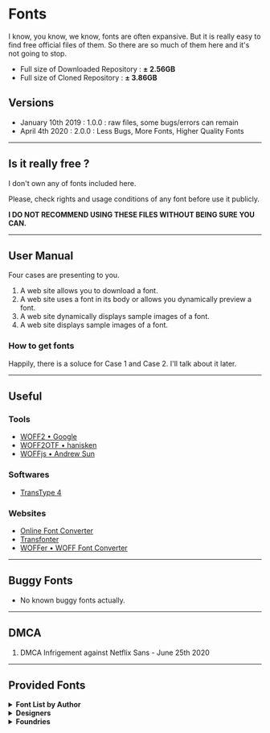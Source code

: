 # Fonts

I know, you know, we know, fonts are often expansive. But it is really easy to find free official files of them. So there are so much of them here and it's not going to stop.

- Full size of Downloaded Repository : __± 2.56GB__
- Full size of Cloned Repository : __± 3.86GB__



## Versions

- January 10th 2019 : 1.0.0 : raw files, some bugs/errors can remain
- April 4th 2020 : 2.0.0 : Less Bugs, More Fonts, Higher Quality Fonts

------

## Is it really free ?

I don't own any of fonts included here.

Please, check rights and usage conditions of any font before use it publicly.

__I DO NOT RECOMMEND USING THESE FILES WITHOUT BEING SURE YOU CAN.__

______


## User Manual

Four cases are presenting to you.
1. A web site allows you to download a font.
2. A web site uses a font in its body or allows you dynamically preview a font.
3. A web site dynamically displays sample images of a font.
4. A web site displays sample images of a font.


### How to get fonts

Happily, there is a soluce for Case 1 and Case 2. I'll talk about it later.

______

## Useful

### Tools

- [WOFF2 • Google](https://github.com/google/woff2)
- [WOFF2OTF • hanisken](https://github.com/hanikesn/woff2otf)
- [WOFFjs • Andrew Sun](https://github.com/as-com/woffjs)

### Softwares

- [TransType 4](https://www.fontlab.com/font-converter/transtype/)


### Websites

- [Online Font Converter](https://onlinefontconverter.com)
- [Transfonter](https://transfonter.org)
- [WOFFer • WOFF Font Converter](https://andrewsun.com/tools/woffer-woff-font-converter/)

______


## Buggy Fonts

- No known buggy fonts actually.

______


## DMCA

1. DMCA Infrigement against Netflix Sans - June 25th 2020

______

## Provided Fonts

<details>

<summary><strong>Font List by Author</strong></summary>

#### [ABCDinamo](https://www.abcdinamo.com)
- Diatype Programm
- Favorit
	- Pro
	- Std
	- Std Lining
	- Std Mono
- Gothic
- Monument Grotesk
- Pegasus
- Permanent
- Rauchwaren
- Simon Mono


#### [Alex Slobzheninov](https://www.behance.net/slobzheninov)
- Fivo Sans Modern


#### [Andreas Larsen](https://github.com/larsenwork)
- Gidole
- Monoid


#### [Andrew Herndon](https://www.behance.net/AndrewHerndon)
- Zefani


#### [ANTI](https://anti.as)
- Optician Sans


#### [Apple](https://developer.apple.com/fonts/)
- San Francisco + Symbols
	- Pro :
        - Display
        - Rounded
        - Text
        - Variable (2020)
	- Compact :
        - Display
        - Rounded
        - Text
        - Variable (2020)
- San Francisco Mono
    - Variable (2020)
- New York
	- Extra Large
	- Large
	- Medium
	- Small
    - Variable (2020)


#### [Atelier Olschinsky](https://www.olschinsky.at)
- AO Mono
- Minimal Mono


#### [atipo foundry](http://atipofoundry.com)
- Basier
	- Square
	- Circle
- Geomanist


#### [Belleve Invis](https://github.com/be5invis)
- Iosevka


#### [Berthold Types](https://www.bertholdtypes.com)
- AG Book
	- Standard
	- Condensed
	- Extended
- Akzidenz-Grotesk
	- Standard
	- Condensed
	- Extended
- Berthold Standard
	- Standard
	- Diagonal
- Futura
	- Standard
	- Condensed


#### [Black [Foundry]](https://black-foundry.com)
- Bluu Superstar
- Clother
- Drive Mono
- Finder
- Grtsk
	- Exa (+Bkslnt)
	- Giga (+Bkslnt)
	- Mega (+Bkslnt)
	- Peta (+Bkslnt)
	- Tera (+Bkslnt)
	- Zetta (+Bkslnt)
- Tosh
- Vesterbro


#### [Bold Monday](https://www.boldmonday.com)
- IBM Plex


#### [Bonjour Monde](http://bonjourmonde.net)
- Syne


#### [Boris Garic](http://boris-garic.com)
- Geometrica Sans


#### [BrightHead Studio](https://brightheadstudio.com)
- Studio Sans


#### [Carter & Cone Type](https://cartercone.typenetwork.com/)
- Cheltenham


#### [Chris Simpson](https://github.com/chrismsimpson)
- Metropolis


#### [Christian Robertson](http://christianrobertson.com)
- Roboto (+Condensed,Mono,Slab)


#### [CNAP](https://www.cnap.fr)
- Faune


#### [Coji Morishita](https://fr.osdn.net/users/coz/)
- M+


#### [Colophon Foundry](https://www.colophon-foundry.org)
- Apercu (+Pro, Pro Condensed, Pro Mono)
- Reader
- Space Mono
- System85


#### [Corentin Riviere](https://www.behance.net/corentinrvr)
- College Stencil


#### [Craft Supply Co.](https://www.behance.net/craftsupplyco)
- Marques


#### [Creative Tacos](https://creativetacos.com)
- Sharis Serif


#### [Dalton Maag](https://www.daltonmaag.com)
- AirBnb Cereal
- Amazon Ember
- Fantasque Sans Mono
- ~~Netflix Sans~~
- Ubuntu


#### [Daniel Iglesias](https://www.behance.net/danibydani)
- Vision


#### [Danilo De Marco](https://www.danilodemarco.com)
- Aganè


#### [Dave Crossland](http://understandingfonts.com/who/dave-crossland/)
- Cantarell


#### [David Jonathan Ross](https://djr.com)
- Input


#### [Delve Fonts](https://delvefonts.com)
- Overpass (+Mono)


#### [Dharma Type](https://dharmatype.com)
- Bebas Neue
- Calling Code
- Code Saver
- Sometype Mono


#### [Displaay Type Foundry](https://displaay.net)
- Gellix - _Trial_
- Matter - _Trial_


#### [Etcetera Type Company](https://www.etc.supply)
- ETC Trispace


#### [Fabrizio Schiavi](https://www.fsd.it)
- Pragmata Pro


#### [FaceType](https://www.facetype.org)
- Publica Sans


#### [Family Type](https://familytype.com)
- Athletics
- Bossa (+Expanded,Extended)
- Modern Era (+Mono)
- Universal Sans


#### [Florian Karsten](https://floriankarsten.com)
- FK Display
- FK Grotesk (+Mono,SemiMono)
- FK Raster Grotesk (+Compact)
- FK Roman (+Display,Text)
- FK Screamer
- Space Grotesk


#### [fontfabric](https://www.fontfabric.com)
- Choplin
- Intro
- Mont
- Nexa


#### [Fonts with Love](http://www.fontswithlove.com)
- Ethos


#### [Google](https://fonts.google.com)
- Noto
- Product Sans


#### [Graham Paterson](https://grahampaterson.co.za)
- Wavehaus Sans


#### [Hanken Design Co.](https://hanken.co)
- Acari Sans
- Glacial Indifference
- Grantipo Beta 001
- Grantipo Beta 001 Updated
- HK Grotesk
- HK Grotesk Wide
- HK Nova
- HK Super
- Now
- Orkney
- Radnika
- Radnika Next
- Zwizz


#### [Hans Renzler](http://www.renzler.net)
- Lovelo


#### [Harvatt House](https://harvatt.house)
- Coves
- Kayak Sans
- Moon


#### [Hoefler & Co.](https://www.typography.com)
- Gotham
- Operator Mono


#### [Hugo Dumont](https://www.myfonts.com/person/Hugo_Dumont/)
- Romeo Elvis Condensed


#### [iA](https://ia.net)
- iA Writer
	- Duo
	- Duospace
	- Mono
	- Quattro


#### [Ian Tuomi](https://github.com/i-tu)
- Hasklig


#### [Indestructible Type\*](https://indestructibletype.com/Home.html)
- Besley*
    - 1.1 -> 2.0
- Bodoni*
    - 2.001 -> 2.3
- Drafting* Mono
- Gnomon*
    - rÆ
- Jost*
    - 3.7
- No Tears
    - 1.000


#### [Indian Type Foundry](https://www.indiantypefoundry.com)
- Poppins


#### [Ion Lucin](https://www.behance.net/ionL)
- Big John (+Pro)
- Slim joe


#### [JAM Type](https://jamtype.com)
- JT Leonor


#### [Jean Wojciechowski](https://www.behance.net/jeanwoj)
- AXIS


#### [Jérémy Landes](https://studiotriple.fr)
- Le Murmure
- Solide Mirage


#### [JetBrains](https://www.jetbrains.com)
- JetBrains Mono
	- 1.0.0 -> 2.242


#### [Joël Carrouché](https://www.joelcarrouche.com)
- Linotte


#### [Klim Type Foundry](https://klim.co.nz)
- Calibre
- Domaine
	- Display Narrow
	- Sans Display


#### [Krisijanis Mezulis](https://www.krisjanismezulis.com)
- Undeka


#### [Lineto](https://lineto.com/)
- Akkurat (+Mono)
- Circular


#### [Linotype](https://www.linotype.com/fr/)
- Avenir
- Neue Haas Grotesk
- Neuzeit S LT
- Univers


#### [Love Letters](http://love-letters.be)
- Bagnard
- Cotham Sans
- Grotex
- Reglo


#### [Lucas Sharp](http://lucassharp.com)
- Samsung Sharp Sans


#### [Łukasz Dziedzic](http://www.lukaszdziedzic.eu)
- Lato


#### [Maous](http://maous.fr)
- Garcia


#### [Marc Simonson](https://www.marksimonson.com/)
- Anonymous Pro


#### [Microsoft](https://github.com/microsoft)
- Cascadia Code
- Cascadia Mono
- Segoe MDL2 Assets
- Segoe Print
- Segoe Script
- Segoe UI
- Segoe UI Emoji
- Segoe UI Historic
- Segoe UI Symbol


#### [Mikhail Sharanda](https://gent.media)
- Manrope


#### [Milieu Grotesque](https://www.milieugrotesque.com)
- Maison (+Mono)
- Maison Neue (+Mono,Expanded)


#### [MKCL](https://mckltype.com)
- Uber Move


#### [Monotype](https://www.monotype.com/)
- Andale Mono
- Century
- Century Gothic
- Century Schoolbook
- Helvetica Now (+Display,Micro,Text)


#### [Nathan Rutzky](https://nath.co)
- Office Code Pro


#### [Ndiscover](https://www.ndiscovered.com)
- Point - _Demo_


#### [Nikita Prokopov](https://tonsky.me)
- Fira Code
	- 2.0 -> 5.2


#### [Nonpareille](https://www.nonpareille.net)
- Roadiz Sans


#### [Pablo Impallari](https://www.behance.net/impallari)
- Lobster


#### [Pampatype](https://pampatype.com)
- Reforma


#### [Pangram Pangram](https://pangrampangram.com)
- Agrandir
- Casa Stencil
- Charlevoix Pro
- Chronos Serif
- Cirka
- Editorial New
- Formula Condensed
- Fuji
- Gatwick
- Gosha Sans
- Grafier
- Hatton
- Monument Extended
- Neue Machina
- Neue Montreal
- Object Sans
- Pangram
- Pier Sans
- PP Woodland
- Radio Grotesk
- Right Grotesk
- Stellar Sans
- Supply Mono
- Telegraf


#### [Parachute](https://www.parachutefonts.com)
- PF Din Mono


#### [Paul D. Hunt](https://fonts.adobe.com/designers/paul-d-hunt)
- Source
	- Code Pro
	- Sans Pro
	- Serif Pro


#### [Peter Baker](https://github.com/psb1558)
- JuniusX
- Junicode


#### [Production Type](https://www.productiontype.com)
- Spectral


#### [Radomir Tinkov](https://www.tinkov.info)
- Gilroy
- Qanelas (+Soft)


#### [Raph Levien](https://levien.com)
- Inconsolata


#### [Rasmus Andersson](https://rsms.me/)
- Inter UI
	- 2.5 -> 3.2
- Inter
	- 3.3 -> 3.19


#### [Razzia Type](https://www.razziatype.com)
- RT Dromo
- RT Rondellle


#### [RMIT](https://www.rmit.edu.au)
- Sans Forgetica


#### [Roger S. Nelsson](https://www.myfonts.com/person/Roger_S_Nelsson/)
- Familiar Pro


#### [Rune Bjørnerås](https://github.com/rubjo)
- Victor Mono


#### [Schick-Toikka](https://www.schick-toikka.com)
- Noe (+Display,Text)


#### [Source Foundry](https://github.com/source-foundry)
- Hack


#### [Stephen French](https://www.behance.net/stephenfrenchjr)
- Anderson Grotesk
- Konstant Grotesk


#### [Steppot](https://steppot.com)
- Lunchtype


#### [Steve Matteson](https://mattesontypographics.com)
- Open Sans


#### [Suisse Typefaces](https://www.swisstypefaces.com)
- Suisse Int'l
- Suisse Int'l Condensed
- Suisse Int'l Mono
- Suisse Neue
- Suisse Sign
- Suisse Works


#### [The League of Moveable Type](https://www.theleagueofmoveabletype.com)
- League Mono
- League Spartan


#### [Think Work Observe](https://t-wo.it)
- Regola Pro
- Studio Pro


#### [Timo Kuilder](https://timokuilder.com)
- Barbour


#### [Tribby Type](https://tribby.com)
- Barlow
- Tribby Grotesk


#### [Typefaces of The Temporary State](http://typefaces.temporarystate.net/)
- Soyuz Grotesk
- Wremena


#### [TypeType](https://typetype.org)
- TT Commons


#### [Typotheque](https://www.typotheque.com)
- Zilla Slab


#### [U.S. Web Design System](https://designsystem.digital.gov)
- Public Sans


#### [URW Type Foundry](https://www.urwtype.com/en/)
- Handel Gothic
- Neuzeit Grotesk


#### [Velvetyne](http://velvetyne.fr)
- Bluu Next
- Happy Times at the IKOB
- Lack
- Sporting Grotesque


#### [Vernon Adams](https://github.com/vernnobile)
- Oxygen


#### [Vicenzo Vuono](https://www.behance.net/vincenzovuono)
- Gravity


#### [Wassim Awadallah](https://www.behance.net/blugraphic)
- Less Sans


#### [Wei Huang](https://github.com/weiweihuanghuang/)
- Work Sans


#### [Wordshape](http://wordshape.com)
- Biwa Agate


#### [Zeta Fonts](https://www.zetafonts.com)
- Sugo Pro

</details>


<details>
	<summary><strong>Designers</strong></summary>

- [ANTI](https://anti.as)
- [Alex Slobzheninov](https://www.behance.net/slobzheninov)
- [Andreas Larsen](https://github.com/larsenwork)
- [Andrew Herndon](https://www.behance.net/AndrewHerndon)
- [Apple](https://developer.apple.com/fonts/)
- [Atelier Olschinsky](https://www.olschinsky.at)
- [Belleve Invis](https://github.com/be5invis)
- [Boris Garic](http://boris-garic.com)
- [Carter & Cone Type](https://cartercone.typenetwork.com/)
- [Chris Simpson](https://github.com/chrismsimpson)
- [Christian Robertson](http://christianrobertson.com)
- [Coji Morishita](https://fr.osdn.net/users/coz/)
- [Corentin Riviere](https://www.behance.net/corentinrvr)
- [Daniel Iglesias](https://www.behance.net/danibydani)
- [Danilo De Marco](https://www.danilodemarco.com)
- [Dave Crossland](http://understandingfonts.com/who/dave-crossland/)
- [David Jonathan Ross](https://djr.com)
- [Fabrizio Schiavi](https://www.fsd.it)
- [Florian Karsten](https://floriankarsten.com)
- [Graham Paterson](https://grahampaterson.co.za)
- [Hans Renzler](http://www.renzler.net)
- [Hugo Dumont](https://www.myfonts.com/person/Hugo_Dumont/)
- [iA](https://ia.net)
- [Ian Tuomi](https://github.com/i-tu)
- [Ion Lucin](https://www.behance.net/ionL)
- [Jean Wojciechowski](https://www.behance.net/jeanwoj)
- [JetBrains](https://www.jetbrains.com)
- [Jérémy Landes](https://studiotriple.fr)
- [Joël Carrouché](https://www.joelcarrouche.com)
- [Krisijanis Mezulis](https://www.krisjanismezulis.com)
- [Lucas Sharp](http://lucassharp.com)
- [Łukasz Dziedzic](http://www.lukaszdziedzic.eu)
- [Mikhail Sharanda](https://gent.media)
- [Nathan Rutzky](https://nath.co)
- [Ndiscover](https://www.ndiscovered.com)
- [Nikita Prokopov](https://tonsky.me)
- [Pablo Impallari](https://www.behance.net/impallari)
- [Paul D. Hunt](https://fonts.adobe.com/designers/paul-d-hunt)
- [Peter Baker](https://github.com/psb1558)
- [RMIT](https://www.rmit.edu.au)
- [Radomir Tinkov](https://www.tinkov.info)
- [Raph Levien](https://levien.com)
- [Rasmus Andersson](https://rsms.me/)
- [Roger S. Nelsson](https://www.myfonts.com/person/Roger_S_Nelsson/)
- [Rune Bjørnerås](https://github.com/rubjo)
- [Stephen French](https://www.behance.net/stephenfrenchjr)
- [Steve Matteson](https://mattesontypographics.com)
- [Timo Kuilder](https://timokuilder.com)
- [U.S. Web Design System](https://designsystem.digital.gov)
- [Vernon Adams](https://github.com/vernnobile)
- [Vicenzo Vuono](https://www.behance.net/vincenzovuono)
- [Wassim Awadallah](https://www.behance.net/blugraphic)
- [Wei Huang](https://github.com/weiweihuanghuang/)

</details>

<details>
	<summary><strong>Foundries</strong></summary>

- [ABCDinamo](https://www.abcdinamo.com)
- [atipo foundry](http://atipofoundry.com)
- [Berthold Types](https://www.bertholdtypes.com)
- [Black [Foundry]](https://black-foundry.com)
- [Bold Monday](https://www.boldmonday.com)
- [Bonjour Monde](http://bonjourmonde.net)
- [BrightHead Studio](https://brightheadstudio.com)
- [CNAP](https://www.cnap.fr)
- [Colophon Foundry](https://www.colophon-foundry.org)
- [Craft Supply Co.](https://www.behance.net/craftsupplyco)
- [Creative Tacos](https://creativetacos.com)
- [Dalton Maag](https://www.daltonmaag.com)
- [Delve Fonts](https://delvefonts.com)
- [Dharma Type](https://dharmatype.com)
- [Displaay Type Foundry](https://displaay.net)
- [Etcetera Type Company](https://www.etc.supply)
- [FaceType](https://www.facetype.org)
- [Family Type](https://familytype.com)
- [fontfabric](https://www.fontfabric.com)
- [Fonts with Love](http://www.fontswithlove.com)
- [Google](https://fonts.google.com)
- [Hanken Design Co.](https://hanken.co)
- [Harvatt House](https://harvatt.house)
- [Hoefler & Co.](https://www.typography.com)
- [Indestructible Type\*](https://indestructibletype.com/Home.html)
- [Indian Type Foundry](https://www.indiantypefoundry.com)
- [JAM Type](https://jamtype.com)
- [Klim Type Foundry](https://klim.co.nz)
- [Lineto](https://lineto.com/)
- [Linotype](https://www.linotype.com/fr/)
- [Love Letters](http://love-letters.be)
- [MKCL](https://mckltype.com)
- [Maous](http://maous.fr)
- [Marc Simonson](https://www.marksimonson.com/)
- [Microsoft](https://github.com/microsoft)
- [Milieu Grotesque](https://www.milieugrotesque.com)
- [Monotype](https://www.monotype.com/)
- [Nonpareille](https://www.nonpareille.net)
- [Pampatype](https://pampatype.com)
- [Pangram Pangram](https://pangrampangram.com)
- [Parachute](https://www.parachutefonts.com)
- [Production Type](https://www.productiontype.com)
- [Razzia Type](https://www.razziatype.com)
- [Schick-Toikka](https://www.schick-toikka.com)
- [Source Foundry](https://github.com/source-foundry)
- [Steppot](https://steppot.com)
- [Suisse Typefaces](https://www.swisstypefaces.com)
- [The League of Moveable Type](https://www.theleagueofmoveabletype.com)
- [Think Work Observe](https://t-wo.it)
- [Tribby Type](https://tribby.com)
- [TypeType](https://typetype.org)
- [Typefaces of The Temporary State](http://typefaces.temporarystate.net/)
- [Typotheque](https://www.typotheque.com)
- [URW Type Foundry](https://www.urwtype.com/en/)
- [Velvetyne](http://velvetyne.fr)
- [Wordshape](http://wordshape.com)
- [Zeta Fonts](https://www.zetafonts.com)

</details>
